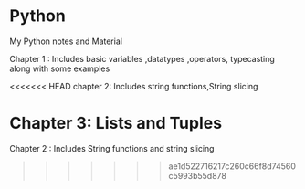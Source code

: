 # Python
My Python notes and Material 

Chapter 1 : Includes basic variables ,datatypes ,operators, typecasting along with some examples

<<<<<<< HEAD
chapter 2: Includes string functions,String slicing

Chapter 3: Lists and Tuples
=======
Chapter 2 : Includes String functions and string slicing
>>>>>>> ae1d522716217c260c66f8d74560c5993b55d878

